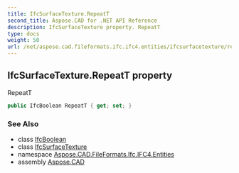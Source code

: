 ```yaml
---
title: IfcSurfaceTexture.RepeatT
second_title: Aspose.CAD for .NET API Reference
description: IfcSurfaceTexture property. RepeatT
type: docs
weight: 50
url: /net/aspose.cad.fileformats.ifc.ifc4.entities/ifcsurfacetexture/repeatt/
---
```

## IfcSurfaceTexture.RepeatT property

RepeatT

```csharp
public IfcBoolean RepeatT { get; set; }
```

### See Also

* class [IfcBoolean](../../../aspose.cad.fileformats.ifc.ifc4.types/ifcboolean/)
* class [IfcSurfaceTexture](../)
* namespace [Aspose.CAD.FileFormats.Ifc.IFC4.Entities](../../ifcsurfacetexture/)
* assembly [Aspose.CAD](../../../)


